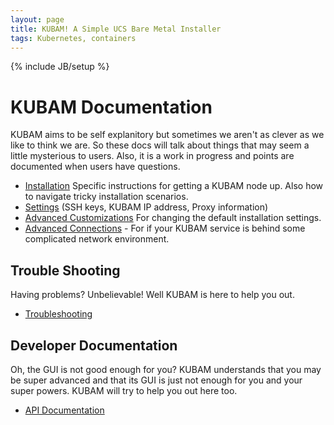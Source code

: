 ```yaml
---
layout: page
title: KUBAM! A Simple UCS Bare Metal Installer
tags: Kubernetes, containers
---
```

{% include JB/setup %}

# KUBAM Documentation

KUBAM aims to be self explanitory but sometimes we aren't as clever as we like to think we are.  So these docs will talk about things that may seem a little mysterious to users. Also, it is a work in progress and points are documented when users have questions. 

* [Installation](kubam-node.md) Specific instructions for getting a KUBAM node up. Also how to navigate tricky installation scenarios.
* [Settings](settings.md) (SSH keys, KUBAM IP address, Proxy information)
* [Advanced Customizations](advanced-topics.md) For changing the default installation settings. 
* [Advanced Connections](connect.md) - For if your KUBAM service is behind some complicated network environment. 

## Trouble Shooting

Having problems?  Unbelievable!  Well KUBAM is here to help you out. 

* [Troubleshooting](trouble.md)

## Developer Documentation

Oh, the GUI is not good enough for you?  KUBAM understands that you may be super advanced and that its GUI is just not enough for you and your super powers.  KUBAM will try to help you out here too. 

* [API Documentation](api.md)